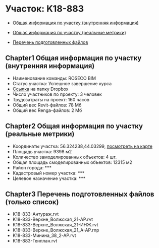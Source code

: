 # Участок: K18-883

* [Общая информация по участку (внутренняя информация)](#Chapter1)

* [Общая информация по участку (реальные метрики)](#Chapter2)

* [Перечень подготовленных файлов](#Chapter3)

## <a id="test">Chapter1</a> Общая информация по участку (внутренняя информация)
+ Наименование команды: ROSECO BIM
+ Статус участка: Успешное завершение курса
+ [Ссылка](https://www.dropbox.com/sh/wvvgv1nw1iqred9/AACjdBsxjCmMEZB4QjoxOh8aa/K18_883?dl=0) на папку Dropbox
+ Число участников по проекту: 3 человек
+ Трудозатраты на проект: 160 часов
+ Общий вес Revit-файлов: 78 Мб
+ Общий вес Renga-файлов: 2 Мб
## <a id="test">Chapter2</a> Общая информация по участку (реальные метрики)
+ Координаты участка: 56.324238,44.03299, [посмотреть на карте](https://yandex.ru/maps/47/nizhny-novgorod/?ll=56.324238%2C44.03299&z=19)
+ Площадь участка: 9398 м2
+ Количество замоделированных объектов: 4 шт.
+ Общая площадь смоделированных объектов: 12315 м2
+ Район города: *** 
+ Кадастровый номер участка: *** 
+ Целевое назначение участка: *** 
## <a id="test">Chapter3</a> Перечень подготовленных файлов (только список)
+ K18-833-Антураж.rvt
+ K18-833-Верхне_Волжская_21-АР.rvt
+ K18-833-Верхне_Волжская_21-ИНЖ.rvt
+ K18-833-Верхне_Волжская_21_А-АР.rnp
+ K18-833-Минина_38_2-АР.rvt
+ K18-883-Генплан.rvt
